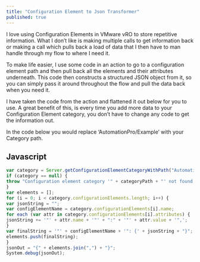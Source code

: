 ```yaml
---
title: "Configuration Element to Json Transformer"
published: true
---
```


I love using Configuration Elements in VMware vRO to store repetitive information. What I don’t like is making multiple calls to get information back or making a call which pulls back a load of data that I then have to man handle through my flow to where I need it.

To make life easier, I use some code in an action to go to a configuration element path and then pull back all the elements and their attributes underneath. This code then constructs a structured JSON object from it, so you can simply pass it around throughout the flow and pull the data back when you need it.

I have taken the code from the action and flattened it out below for you to use. A great benefit of this, is every time you add more data to your Configuration Element category, you don’t have to change any code to get the information out.

In the code below you would replace ‘AutomationPro/Example’ with your Category path.

## Javascript
```javascript
var category = Server.getConfigurationElementCategoryWithPath("AutomationPro/Example");
if (category == null) {
throw "Configuration element category '" + categoryPath + "' not found or empty!";
}
var elements = [];
for (i = 0; i < category.configurationElements.length; i++) {
var jsonString = "";
var configElementName = category.configurationElements[i].name;
for each (var attr in category.configurationElements[i].attributes) {
jsonString += '"' + attr.name + '"' + ":" + '"' + attr.value + '",';
}
var finalString = '"' + configElementName + '": {' + jsonString + "}";
elements.push(finalString);
}
jsonOut = "{" + elements.join(",") + "}";
System.debug(jsonOut);
```
